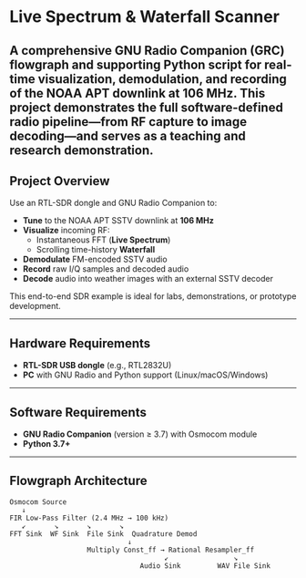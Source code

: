 # Live Spectrum & Waterfall Scanner

A comprehensive GNU Radio Companion (GRC) flowgraph and supporting Python script for real-time visualization, demodulation, and recording of the NOAA APT downlink at 106 MHz. This project demonstrates the full software-defined radio pipeline—from RF capture to image decoding—and serves as a teaching and research demonstration.
---

## Project Overview
Use an RTL-SDR dongle and GNU Radio Companion to:
- **Tune** to the NOAA APT SSTV downlink at **106 MHz**
- **Visualize** incoming RF:
  - Instantaneous FFT (**Live Spectrum**)
  - Scrolling time-history **Waterfall**
- **Demodulate** FM-encoded SSTV audio
- **Record** raw I/Q samples and decoded audio
- **Decode** audio into weather images with an external SSTV decoder

This end-to-end SDR example is ideal for labs, demonstrations, or prototype development.

---

## Hardware Requirements
- **RTL-SDR USB dongle** (e.g., RTL2832U)  
- **PC** with GNU Radio and Python support (Linux/macOS/Windows)  

---

## Software Requirements
- **GNU Radio Companion** (version ≥ 3.7) with Osmocom module  
- **Python 3.7+**  
---

## Flowgraph Architecture
```text
Osmocom Source
   ↓
FIR Low-Pass Filter (2.4 MHz → 100 kHz)
   ↙       ↘       ↘       ↘
FFT Sink  WF Sink  File Sink  Quadrature Demod
                             ↓
                   Multiply Const_ff → Rational Resampler_ff
                                      ↙                ↘
                                Audio Sink         WAV File Sink
